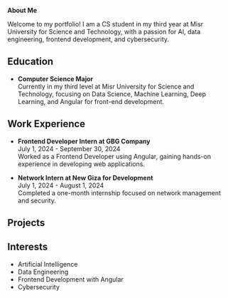 **About Me**

Welcome to my portfolio! I am a CS student in my third year at Misr University for Science and Technology, with a passion for AI, data engineering, frontend development, and cybersecurity.

## Education
- **Computer Science Major**  
  Currently in my third level at Misr University for Science and Technology, focusing on Data Science, Machine Learning, Deep Learning, and Angular for front-end development.

## Work Experience
- **Frontend Developer Intern at GBG Company**  
  July 1, 2024 - September 30, 2024  
  Worked as a Frontend Developer using Angular, gaining hands-on experience in developing web applications.

- **Network Intern at New Giza for Development**  
  July 1, 2024 - August 1, 2024  
  Completed a one-month internship focused on network management and security.

## Projects
<!-- List any personal projects or links to GitHub repositories if you have any -->

## Interests
- Artificial Intelligence
- Data Engineering
- Frontend Development with Angular
- Cybersecurity


